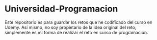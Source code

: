 # Universidad-Programacion
Este repositorio es para guardar los retos que he codificado del curso en Udemy. Así mismo, no soy propietario de la idea original del reto, simplemente es mi forma de realizar el reto en curso de programación.
